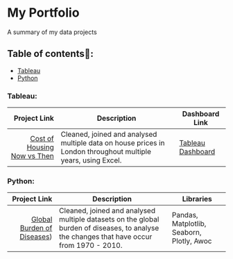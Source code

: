 # My Portfolio
A summary of my data projects
## Table of contents📖: 
- [Tableau](#Tableau)
- [Python](#Python)
### Tableau:
|      Project  Link                   |  Description     |  Dashboard  Link    |
|-------------------------------------:|------------------|---------------------|
|  [Cost of Housing Now vs Then](https://github.com/bioforlife/Cost-of-housing-Now-vs-Then)  |  Cleaned, joined and analysed multiple data on house prices in London throughout multiple years, using Excel.  | [Tableau Dashboard](https://public.tableau.com/views/Wouldyouneedtotimetraveltobuyahouse/Aretheglorydaysforhousehuntingbehindus?:language=en-GB&:sid=&:display_count=n&:origin=viz_share_link) |
### Python:
|  Project  Link  |  Description   |  Libraries   |
|----------------:|----------------|--------------|
|  [Global Burden of Diseases](https://github.com/bioforlife/Global-Burden-of-Diseases-Analysis))  | Cleaned, joined and analysed multiple datasets on the global burden of diseases, to analyse the changes that have occur from 1970 - 2010. |Pandas, Matplotlib, Seaborn, Plotly, Awoc|
